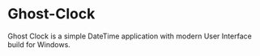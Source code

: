 # Ghost-Clock
Ghost Clock is a simple DateTime application with modern User Interface build for Windows. 
